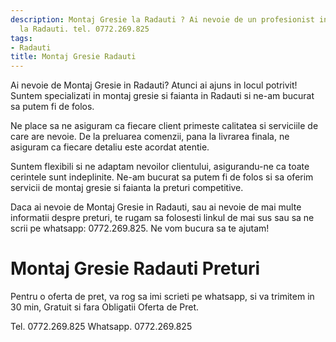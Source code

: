 ```yaml
---
description: Montaj Gresie la Radauti ? Ai nevoie de un profesionist in Montaj Gresie
  la Radauti. tel. 0772.269.825
tags:
- Radauti
title: Montaj Gresie Radauti
---
```




Ai nevoie de Montaj Gresie in Radauti? Atunci ai ajuns in locul potrivit! Suntem specializati in montaj gresie si faianta in Radauti si ne-am bucurat sa putem fi de folos.

Ne place sa ne asiguram ca fiecare client primeste calitatea si serviciile de care are nevoie. De la preluarea comenzii, pana la livrarea finala, ne asiguram ca fiecare detaliu este acordat atentie.

Suntem flexibili si ne adaptam nevoilor clientului, asigurandu-ne ca toate cerintele sunt indeplinite. Ne-am bucurat sa putem fi de folos si sa oferim servicii de montaj gresie si faianta la preturi competitive.

Daca ai nevoie de Montaj Gresie in Radauti, sau ai nevoie de mai multe informatii despre preturi, te rugam sa folosesti linkul de mai sus sau sa ne scrii pe whatsapp: 0772.269.825. Ne vom bucura sa te ajutam!

# Montaj Gresie Radauti Preturi
Pentru o oferta de pret, va rog sa imi scrieti pe whatsapp, si va trimitem in 30 min, Gratuit si fara Obligatii Oferta de Pret.

Tel. 0772.269.825
Whatsapp. 0772.269.825
